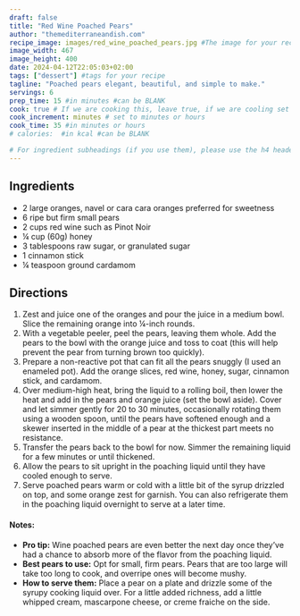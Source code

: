 ```yaml
---
draft: false
title: "Red Wine Poached Pears"
author: "themediterraneandish.com"
recipe_image: images/red_wine_poached_pears.jpg #The image for your recipe
image_width: 467
image_height: 400
date: 2024-04-12T22:05:03+02:00
tags: ["dessert"] #tags for your recipe
tagline: "Poached pears elegant, beautiful, and simple to make."
servings: 6
prep_time: 15 #in minutes #can be BLANK
cook: true # If we are cooking this, leave true, if we are cooling set to false
cook_increment: minutes # set to minutes or hours
cook_time: 35 #in minutes or hours
# calories:  #in kcal #can be BLANK

# For ingredient subheadings (if you use them), please use the h4 header.  For print view I have those elements targeted
---
```



## Ingredients

- 2 large oranges, navel or cara cara oranges preferred for sweetness
- 6 ripe but firm small pears
- 2 cups red wine such as Pinot Noir
- ¼ cup (60g) honey
- 3 tablespoons raw sugar, or granulated sugar
- 1 cinnamon stick
- ¼ teaspoon ground cardamom


## Directions

1. Zest and juice one of the oranges and pour the juice in a medium bowl. Slice the remaining orange into ¼-inch rounds.
2. With a vegetable peeler, peel the pears, leaving them whole. Add the pears to the bowl with the orange juice and toss to coat (this will help prevent the pear from turning brown too quickly).
3. Prepare a non-reactive pot that can fit all the pears snuggly (I used an enameled pot). Add the orange slices, red wine, honey, sugar, cinnamon stick, and cardamom.
4. Over medium-high heat, bring the liquid to a rolling boil, then lower the heat and add in the pears and orange juice (set the bowl aside). Cover and let simmer gently for 20 to 30 minutes, occasionally rotating them using a wooden spoon, until the pears have softened enough and a skewer inserted in the middle of a pear at the thickest part meets no resistance.
5. Transfer the pears back to the bowl for now. Simmer the remaining liquid for a few minutes or until thickened.
6. Allow the pears to sit upright in the poaching liquid until they have cooled enough to serve.
7. Serve poached pears warm or cold with a little bit of the syrup drizzled on top, and some orange zest for garnish. You can also refrigerate them in the poaching liquid overnight to serve at a later time.

#### Notes: 
* **Pro tip:** Wine poached pears are even better the next day once they’ve had a chance to absorb more of the flavor from the poaching liquid.
* **Best pears to use:** Opt for small, firm pears. Pears that are too large will take too long to cook, and overripe ones will become mushy.
* **How to serve them:** Place a pear on a plate and drizzle some of the syrupy cooking liquid over. For a little added richness, add a little whipped cream, mascarpone cheese, or creme fraiche on the side. 